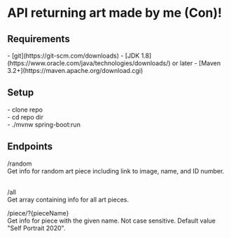 <h1>API returning art made by me (Con)!</h1>

<h2>Requirements</h2>
- [git](https://git-scm.com/downloads)
- [JDK 1.8](https://www.oracle.com/java/technologies/downloads/) or later
- [Maven 3.2+](https://maven.apache.org/download.cgi)

<h2>Setup</h2> 
- clone repo </br>
- cd repo dir </br> 
- ./mvnw spring-boot:run </br> 

<h2>Endpoints</h2> 
/random<br/>
Get info for random art piece including link to image, name, and ID number.<br/>
<br/>

/all<br/>
Get array containing info for all art pieces.<br/>  

/piece/?{pieceName}<br/>
Get info for piece with the given name. Not case sensitive. Default value "Self Portrait 2020".  

